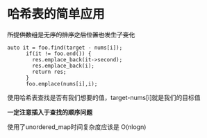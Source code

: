 # 哈希表的简单应用

~~所提供数组是无序的排序之后位置也发生了变化~~

```
auto it = foo.find(target - nums[i]);
      if(it != foo.end()) {
        res.emplace_back(it->second);
        res.emplace_back(i);
        return res;
      }
      foo.emplace(nums[i],i);
```

使用哈希表查找是否有我们想要的值，target-nums[i]就是我们的目标值

**一定注意插入于查找的顺序问题**

使用了unordered_map时间复杂度应该是 O(nlogn)

